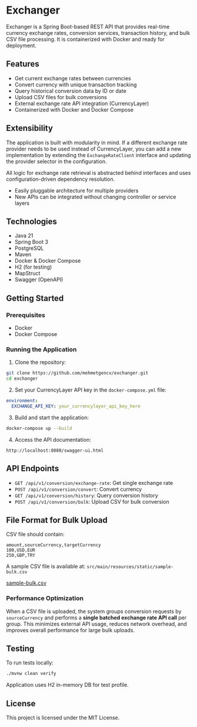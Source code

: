 
# Exchanger

Exchanger is a Spring Boot-based REST API that provides real-time currency exchange rates, conversion services, transaction history, and bulk CSV file processing. It is containerized with Docker and ready for deployment.

## Features

- Get current exchange rates between currencies
- Convert currency with unique transaction tracking
- Query historical conversion data by ID or date
- Upload CSV files for bulk conversions
- External exchange rate API integration (CurrencyLayer)
- Containerized with Docker and Docker Compose

## Extensibility

The application is built with modularity in mind. If a different exchange rate provider needs to be used instead of CurrencyLayer, you can add a new implementation by extending the `ExchangeRateClient` interface and updating the provider selector in the configuration.

All logic for exchange rate retrieval is abstracted behind interfaces and uses configuration-driven dependency resolution.

- Easily pluggable architecture for multiple providers
- New APIs can be integrated without changing controller or service layers


## Technologies

- Java 21
- Spring Boot 3
- PostgreSQL
- Maven
- Docker & Docker Compose
- H2 (for testing)
- MapStruct
- Swagger (OpenAPI)

## Getting Started

### Prerequisites

- Docker
- Docker Compose

### Running the Application

1. Clone the repository:

```bash
git clone https://github.com/mehmetgencv/exchanger.git
cd exchanger
````

2. Set your CurrencyLayer API key in the `docker-compose.yml` file:

```yaml
environment:
  EXCHANGE_API_KEY: your_currencylayer_api_key_here
```

3. Build and start the application:

```bash
docker-compose up --build
```

4. Access the API documentation:

```
http://localhost:8080/swagger-ui.html
```

## API Endpoints

* `GET /api/v1/conversion/exchange-rate`: Get single exchange rate
* `POST /api/v1/conversion/convert`: Convert currency
* `GET /api/v1/conversion/history`: Query conversion history
* `POST /api/v1/conversion/bulk`: Upload CSV for bulk conversion

## File Format for Bulk Upload

CSV file should contain:

```csv
amount,sourceCurrency,targetCurrency
100,USD,EUR
250,GBP,TRY
```

A sample CSV file is available at:
`src/main/resources/static/sample-bulk.csv`

[sample-bulk.csv](src/main/resources/static/sample-bulk.csv)
### Performance Optimization

When a CSV file is uploaded, the system groups conversion requests by `sourceCurrency` and performs a **single batched exchange rate API call** per group.
This minimizes external API usage, reduces network overhead, and improves overall performance for large bulk uploads.
## Testing

To run tests locally:

```bash
./mvnw clean verify
```

Application uses H2 in-memory DB for test profile.

## License

This project is licensed under the MIT License.

